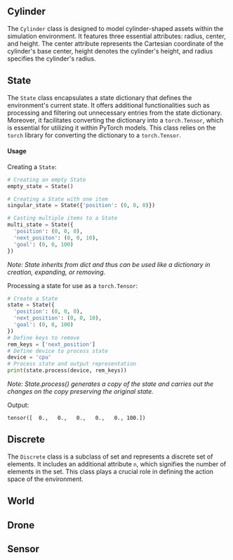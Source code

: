 ## Cylinder

The `Cylinder` class is designed to model cylinder-shaped assets within the simulation environment. It features three essential attributes: radius, center, and height. The center attribute represents the Cartesian coordinate of the cylinder's base center, height denotes the cylinder's height, and radius specifies the cylinder's radius.

## State

The `State` class encapsulates a state dictionary that defines the environment's current state. It offers additional functionalities such as processing and filtering out unnecessary entries from the state dictionary. Moreover, it facilitates converting the dictionary into a `torch.Tensor`, which is essential for utilizing it within PyTorch models. This class relies on the `torch` library for converting the dictionary to a `torch.Tensor`.

#### Usage

Creating a `State`:
```python
# Creating an empty State
empty_state = State()

# Creating a State with one item
singular_state = State({'position': (0, 0, 0)})

# Casting multiple items to a State
multi_state = State({
  'position': (0, 0, 0),
  'next_positon': (0, 0, 10),
  'goal': (0, 0, 100)
})
```
_Note: State inherits from dict and thus can be used like a dictionary in creation, expanding, or removing._

Processing a state for use as a `torch.Tensor`:
```python
# Create a State
state = State({
  'position': (0, 0, 0),
  'next_position': (0, 0, 10),
  'goal': (0, 0, 100)
})
# Define keys to remove
rem_keys = ['next_position']
# Define device to process state
device = 'cpu'
# Process state and output representation
print(state.process(device, rem_keys))
```
_Note: State.process() generates a copy of the state and carries out the changes on the copy preserving the original state._

Output:
```
tensor([  0.,   0.,   0.,   0.,   0., 100.])
```

## Discrete

The `Discrete` class is a subclass of set and represents a discrete set of elements. It includes an additional attribute `n`, which signifies the number of elements in the set. This class plays a crucial role in defining the action space of the environment.

## World

## Drone

## Sensor
